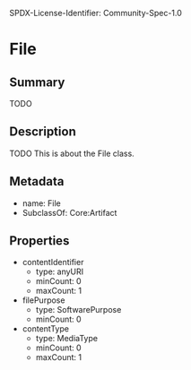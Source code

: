 SPDX-License-Identifier: Community-Spec-1.0

# File

## Summary

TODO

## Description

TODO This is about the File class.

## Metadata

- name: File
- SubclassOf: Core:Artifact

## Properties

- contentIdentifier
  - type: anyURI
  - minCount: 0
  - maxCount: 1
- filePurpose
  - type: SoftwarePurpose
  - minCount: 0
- contentType
  - type: MediaType
  - minCount: 0
  - maxCount: 1

